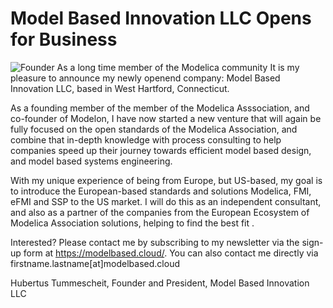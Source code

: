 # Model Based Innovation LLC Opens for Business

![Founder](newsletter/_2024-03/HTHeadshot.jpg "Picture HT")
As a long time member of the Modelica community It is my pleasure to announce my newly openend company: Model Based Innovation LLC, based in West Hartford, Connecticut. 

As a founding member of the member of the Modelica Asssociation, and co-founder of Modelon, I have now started a new venture that will again be fully focused on the open standards of the Modelica Association, and combine that in-depth knowledge with process consulting to help companies speed up their journey towards efficient model based design, and model based systems engineering. 

With my unique experience of being from Europe, but US-based, my goal is to introduce the European-based standards and solutions Modelica, FMI, eFMI and SSP to the US market. I will do this as an independent consultant, and also as a partner of the companies from the European Ecosystem of Modelica Association solutions, helping to find the best fit .  

Interested? Please contact me by subscribing to my newsletter via the sign-up form at https://modelbased.cloud/. You can also contact me directly via firstname.lastname[at]modelbased.cloud

Hubertus Tummescheit, Founder and President, Model Based Innovation LLC
